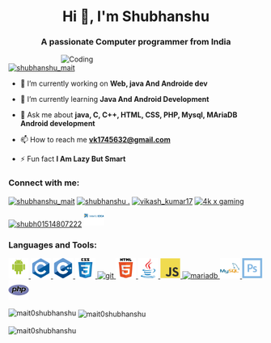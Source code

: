 <h1 align="center">Hi 👋, I'm Shubhanshu</h1>
<h3 align="center">A passionate Computer programmer from India</h3>
<img align="right" alt="Coding" width="400" src="https://cdn.dribbble.com/users/1162077/screenshots/3848914/programmer.gif">


<p align="left"> <a href="https://twitter.com/shubhanshu_mait" target="blank"><img src="https://img.shields.io/twitter/follow/shubhanshu_mait?logo=twitter&style=for-the-badge" alt="shubhanshu_mait" /></a> </p>

- 🔭 I’m currently working on **Web, java And Androide dev**

- 🌱 I’m currently learning **Java And Android Development**

- 💬 Ask me about **java, C, C++, HTML, CSS, PHP, Mysql, MAriaDB Android development**

- 📫 How to reach me **vk1745632@gmail.com**

- ⚡ Fun fact **I Am Lazy But Smart**

<h3 align="left">Connect with me:</h3>
<p align="left">
<a href="https://twitter.com/shubhanshu_mait" target="blank"><img align="center" src="https://raw.githubusercontent.com/rahuldkjain/github-profile-readme-generator/master/src/images/icons/Social/twitter.svg" alt="shubhanshu_mait" height="30" width="40" /></a>
<a href="https://linkedin.com/in/shubhanshu ." target="blank"><img align="center" src="https://raw.githubusercontent.com/rahuldkjain/github-profile-readme-generator/master/src/images/icons/Social/linked-in-alt.svg" alt="shubhanshu ." height="30" width="40" /></a>
<a href="https://instagram.com/vikash_kumar17" target="blank"><img align="center" src="https://raw.githubusercontent.com/rahuldkjain/github-profile-readme-generator/master/src/images/icons/Social/instagram.svg" alt="vikash_kumar17" height="30" width="40" /></a>
<a href="https://www.youtube.com/c/4k x gaming" target="blank"><img align="center" src="https://raw.githubusercontent.com/rahuldkjain/github-profile-readme-generator/master/src/images/icons/Social/youtube.svg" alt="4k x gaming" height="30" width="40" /></a>
<a href="https://www.hackerrank.com/shubh01514807222" target="blank"><img align="center" src="https://raw.githubusercontent.com/rahuldkjain/github-profile-readme-generator/master/src/images/icons/Social/hackerrank.svg" alt="shubh01514807222" height="30" width="40" /></a>
<img src="https://github.com/devicons/devicon/blob/master/icons/intellij/intellij-original-wordmark.svg" title="Intelij" alt="Intelij" width="40" height="40"/>&nbsp;
</p>

<h3 align="left">Languages and Tools:</h3>
<p align="left"> <a href="https://developer.android.com" target="_blank" rel="noreferrer"> <img src="https://raw.githubusercontent.com/devicons/devicon/master/icons/android/android-original-wordmark.svg" alt="android" width="40" height="40"/> </a> <a href="https://www.cprogramming.com/" target="_blank" rel="noreferrer"> <img src="https://raw.githubusercontent.com/devicons/devicon/master/icons/c/c-original.svg" alt="c" width="40" height="40"/> </a> <a href="https://www.w3schools.com/cpp/" target="_blank" rel="noreferrer"> <img src="https://raw.githubusercontent.com/devicons/devicon/master/icons/cplusplus/cplusplus-original.svg" alt="cplusplus" width="40" height="40"/> </a> <a href="https://www.w3schools.com/css/" target="_blank" rel="noreferrer"> <img src="https://raw.githubusercontent.com/devicons/devicon/master/icons/css3/css3-original-wordmark.svg" alt="css3" width="40" height="40"/> </a> <a href="https://git-scm.com/" target="_blank" rel="noreferrer"> <img src="https://www.vectorlogo.zone/logos/git-scm/git-scm-icon.svg" alt="git" width="40" height="40"/> </a> <a href="https://www.w3.org/html/" target="_blank" rel="noreferrer"> <img src="https://raw.githubusercontent.com/devicons/devicon/master/icons/html5/html5-original-wordmark.svg" alt="html5" width="40" height="40"/> </a> <a href="https://www.java.com" target="_blank" rel="noreferrer"> <img src="https://raw.githubusercontent.com/devicons/devicon/master/icons/java/java-original.svg" alt="java" width="40" height="40"/> </a> <a href="https://developer.mozilla.org/en-US/docs/Web/JavaScript" target="_blank" rel="noreferrer"> <img src="https://raw.githubusercontent.com/devicons/devicon/master/icons/javascript/javascript-original.svg" alt="javascript" width="40" height="40"/> </a> <a href="https://mariadb.org/" target="_blank" rel="noreferrer"> <img src="https://www.vectorlogo.zone/logos/mariadb/mariadb-icon.svg" alt="mariadb" width="40" height="40"/> </a> <a href="https://www.mysql.com/" target="_blank" rel="noreferrer"> <img src="https://raw.githubusercontent.com/devicons/devicon/master/icons/mysql/mysql-original-wordmark.svg" alt="mysql" width="40" height="40"/> </a> <a href="https://www.photoshop.com/en" target="_blank" rel="noreferrer"> <img src="https://raw.githubusercontent.com/devicons/devicon/master/icons/photoshop/photoshop-line.svg" alt="photoshop" width="40" height="40"/> </a> <a href="https://www.php.net" target="_blank" rel="noreferrer"> <img src="https://raw.githubusercontent.com/devicons/devicon/master/icons/php/php-original.svg" alt="php" width="40" height="40"/> </a> </p>

<p><img align="left" src="https://github-readme-stats.vercel.app/api/top-langs?username=mait0shubhanshu&show_icons=true&locale=en&layout=compact" alt="mait0shubhanshu" /></p>

<p>&nbsp;<img align="center" src="https://github-readme-stats.vercel.app/api?username=mait0shubhanshu&show_icons=true&locale=en" alt="mait0shubhanshu" /></p>

<p><img align="center" src="https://github-readme-streak-stats.herokuapp.com/?user=mait0shubhanshu&" alt="mait0shubhanshu" /></p>

